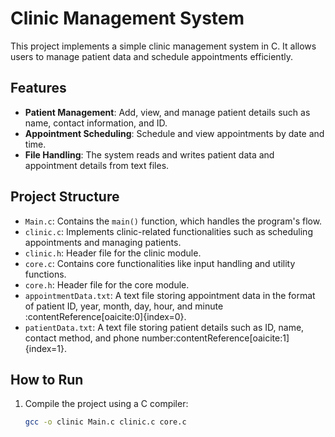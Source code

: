 # Clinic Management System

This project implements a simple clinic management system in C. It allows users to manage patient data and schedule appointments efficiently.

## Features
- **Patient Management**: Add, view, and manage patient details such as name, contact information, and ID.
- **Appointment Scheduling**: Schedule and view appointments by date and time.
- **File Handling**: The system reads and writes patient data and appointment details from text files.

## Project Structure

- `Main.c`: Contains the `main()` function, which handles the program's flow.
- `clinic.c`: Implements clinic-related functionalities such as scheduling appointments and managing patients.
- `clinic.h`: Header file for the clinic module.
- `core.c`: Contains core functionalities like input handling and utility functions.
- `core.h`: Header file for the core module.
- `appointmentData.txt`: A text file storing appointment data in the format of patient ID, year, month, day, hour, and minute&#8203;:contentReference[oaicite:0]{index=0}.
- `patientData.txt`: A text file storing patient details such as ID, name, contact method, and phone number&#8203;:contentReference[oaicite:1]{index=1}.

## How to Run

1. Compile the project using a C compiler:
   ```bash
   gcc -o clinic Main.c clinic.c core.c
